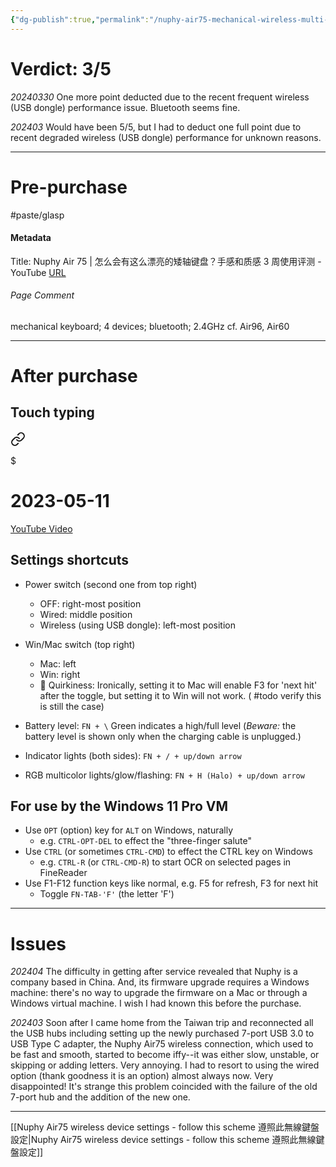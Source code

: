 ```yaml
---
{"dg-publish":true,"permalink":"/nuphy-air75-mechanical-wireless-multi-device-keyboard/","noteIcon":"2"}
---
```


# Verdict: 3/5

*20240330* One more point deducted due to the recent frequent wireless (USB dongle) performance issue. Bluetooth seems fine.

*202403* Would have been 5/5, but I had to deduct one full point due to recent degraded wireless (USB dongle) performance for unknown reasons.

---
# Pre-purchase

#paste/glasp 
#### Metadata
Title: Nuphy Air 75 | 怎么会有这么漂亮的矮轴键盘？手感和质感 3 周使用评测 - YouTube
[URL](https://www.youtube.com/watch?v=TAWxT1bDa_Y)
###### Page Comment
mechanical keyboard; 4 devices; bluetooth; 2.4GHz
cf. Air96, Air60

---
# After purchase
## Touch typing


<div class="transclusion internal-embed is-loaded"><a class="markdown-embed-link" href="/10-dailynotes/2023-05-11/#28843d" aria-label="Open link"><svg xmlns="http://www.w3.org/2000/svg" width="24" height="24" viewBox="0 0 24 24" fill="none" stroke="currentColor" stroke-width="2" stroke-linecap="round" stroke-linejoin="round" class="svg-icon lucide-link"><path d="M10 13a5 5 0 0 0 7.54.54l3-3a5 5 0 0 0-7.07-7.07l-1.72 1.71"></path><path d="M14 11a5 5 0 0 0-7.54-.54l-3 3a5 5 0 0 0 7.07 7.07l1.71-1.71"></path></svg></a><div class="markdown-embed">

$<div class="markdown-embed-title">

# 2023-05-11

</div>


[YouTube Video](https://youtu.be/LjnYAlTRt5M)

</div></div>


## Settings shortcuts

- Power switch (second one from top right)
	- OFF: right-most position
	- Wired: middle position
	- Wireless (using USB dongle): left-most position

- Win/Mac switch (top right)
	- Mac: left
	- Win: right
	- 🤷 Quirkiness: Ironically, setting it to Mac will enable F3 for 'next hit' after the toggle, but setting it to Win will not work.  ( #todo verify this is still the case)


- Battery level: `FN + \` Green indicates a high/full level (*Beware:* the battery level is shown only when the charging cable is unplugged.)
- Indicator lights (both sides): `FN + / + up/down arrow`
- RGB multicolor lights/glow/flashing: `FN + H (Halo) + up/down arrow`
## For use by the Windows 11 Pro VM
- Use `OPT` (option) key for `ALT` on Windows, naturally
	- e.g. `CTRL-OPT-DEL` to effect the "three-finger salute"
- Use `CTRL` (or sometimes `CTRL-CMD`) to effect the CTRL key on Windows
	- e.g. `CTRL-R` (or `CTRL-CMD-R`) to start OCR on selected pages in FineReader
- Use F1-F12 function keys like normal, e.g. F5 for refresh, F3 for next hit
	- Toggle `FN-TAB-'F'` (the letter 'F')

---
# Issues

*202404* The difficulty in getting after service revealed that Nuphy is a company based in China. And, its firmware upgrade requires a Windows machine: there's no way to upgrade the firmware on a Mac or through a Windows virtual machine. I wish I had known this before the purchase.

*202403* Soon after I came home from the Taiwan trip and reconnected all the USB hubs including setting up the newly purchased 7-port USB 3.0 to USB Type C adapter, the Nuphy Air75 wireless connection, which used to be fast and smooth, started to become iffy--it was either slow, unstable, or skipping or adding letters. Very annoying. I had to resort to using the wired option (thank goodness it is an option) almost always now. Very disappointed! It's strange this problem coincided with the failure of the old 7-port hub and the addition of the new one.

---

[[Nuphy Air75 wireless device settings - follow this scheme 遵照此無線鍵盤設定\|Nuphy Air75 wireless device settings - follow this scheme 遵照此無線鍵盤設定]]